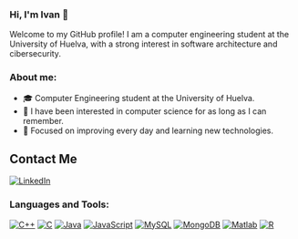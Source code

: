 ### Hi, I'm Ivan 👋

Welcome to my GitHub profile! I am a computer engineering student at the University of Huelva, with a strong interest in software architecture and cibersecurity.

### About me:
- 🎓 Computer Engineering student at the University of Huelva.
- 👀 I have been interested in computer science for as long as I can remember.
- 🚀 Focused on improving every day and learning new technologies.

## Contact Me
[![LinkedIn](https://img.shields.io/badge/-Ivan%20González%20Díaz-blue?style=flat-square&logo=Linkedin&logoColor=white&link=https://www.linkedin.com/in/iv%C3%A1n-gonz%C3%A1lez-d%C3%ADaz-638961254/)](https://www.linkedin.com/in/iv%C3%A1n-gonz%C3%A1lez-d%C3%ADaz-638961254/)

### Languages and Tools:
[![C++](https://img.shields.io/badge/-C++-00599C?style=flat&logo=c%2B%2B&logoColor=white&link=https://github.com/CodesInfinity)](https://github.com/CodesInfinity)
[![C](https://img.shields.io/badge/-C-A8B9CC?style=flat&logo=c&logoColor=white&link=https://github.com/CodesInfinity)](https://github.com/CodesInfinity)
[![Java](https://img.shields.io/badge/-Java-ED8B00?style=flat&logo=java&logoColor=white&link=https://github.com/CodesInfinity)](https://github.com/CodesInfinity)
[![JavaScript](https://img.shields.io/badge/-JavaScript-F7DF1E?style=flat&logo=javascript&logoColor=white&link=https://github.com/CodesInfinity)](https://github.com/CodesInfinity)
[![MySQL](https://img.shields.io/badge/-MySQL-4479A1?style=flat&logo=mysql&logoColor=white&link=https://github.com/CodesInfinity)](https://github.com/CodesInfinity)
[![MongoDB](https://img.shields.io/badge/-MongoDB-47A248?style=flat&logo=mongodb&logoColor=white&link=https://github.com/CodesInfinity)](https://github.com/CodesInfinity)
[![Matlab](https://img.shields.io/badge/-Matlab-0076A8?style=flat&logo=matlab&logoColor=white&link=https://github.com/CodesInfinity)](https://github.com/CodesInfinity)
[![R](https://img.shields.io/badge/-R-276DC3?style=flat&logo=r&logoColor=white&link=https://github.com/CodesInfinity)](https://github.com/CodesInfinity)
